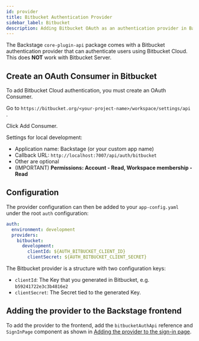 ```yaml
---
id: provider
title: Bitbucket Authentication Provider
sidebar_label: Bitbucket
description: Adding Bitbucket OAuth as an authentication provider in Backstage
---
```


The Backstage `core-plugin-api` package comes with a Bitbucket authentication
provider that can authenticate users using Bitbucket Cloud. This does **NOT**
work with Bitbucket Server.

## Create an OAuth Consumer in Bitbucket

To add Bitbucket Cloud authentication, you must create an OAuth Consumer.

Go to `https://bitbucket.org/<your-project-name>/workspace/settings/api` .

Click Add Consumer.

Settings for local development:

- Application name: Backstage (or your custom app name)
- Callback URL: `http://localhost:7007/api/auth/bitbucket`
- Other are optional
- (IMPORTANT) **Permissions: Account - Read, Workspace membership - Read**

## Configuration

The provider configuration can then be added to your `app-config.yaml` under the
root `auth` configuration:

```yaml
auth:
  environment: development
  providers:
    bitbucket:
      development:
        clientId: ${AUTH_BITBUCKET_CLIENT_ID}
        clientSecret: ${AUTH_BITBUCKET_CLIENT_SECRET}
```

The Bitbucket provider is a structure with two configuration keys:

- `clientId`: The Key that you generated in Bitbucket, e.g.
  `b59241722e3c3b4816e2`
- `clientSecret`: The Secret tied to the generated Key.

## Adding the provider to the Backstage frontend

To add the provider to the frontend, add the `bitbucketAuthApi` reference and
`SignInPage` component as shown in
[Adding the provider to the sign-in page](../index.md#adding-the-provider-to-the-sign-in-page).
